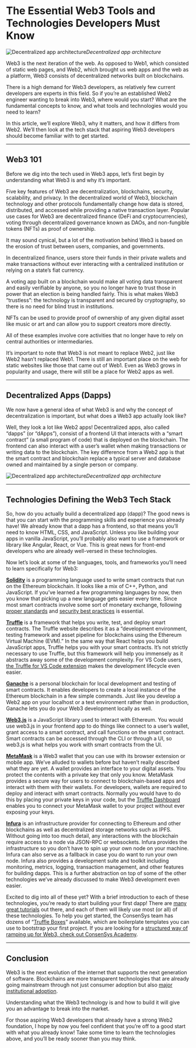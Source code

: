 # The Essential Web3 Tools and Technologies Developers Must Know

![Decentralized app architecture](https://cdn-images-1.medium.com/max/2000/0*PtfMDdUCTp1rENzK)*Decentralized app architecture*

Web3 is the next iteration of the web. As opposed to Web1, which consisted of static web pages, and Web2, which brought us web apps and the web as a platform, Web3 consists of decentralized networks built on blockchains.

There is a high demand for Web3 developers, as relatively few current developers are experts in this field. So if you’re an established Web2 engineer wanting to break into Web3, where would you start? What are the fundamental concepts to know, and what tools and technologies would you need to learn?

In this article, we’ll explore Web3, why it matters, and how it differs from Web2. We’ll then look at the tech stack that aspiring Web3 developers should become familiar with to get started.

---

## Web3 101

Before we dig into the tech used in Web3 apps, let’s first begin by understanding what Web3 is and why it’s important.

Five key features of Web3 are decentralization, blockchains, security, scalability, and privacy. In the decentralized world of Web3, blockchain technology and other protocols fundamentally change how data is stored, distributed, and accessed while providing a native transaction layer. Popular use cases for Web3 are decentralized finance (DeFi and cryptocurrencies), voting through decentralized governance known as DAOs, and non-fungible tokens (NFTs) as proof of ownership.

It may sound cynical, but a lot of the motivation behind Web3 is based on the erosion of trust between users, companies, and governments.

In decentralized finance, users store their funds in their private wallets and make transactions without ever interacting with a centralized institution or relying on a state’s fiat currency.

A voting app built on a blockchain would make all voting data transparent and easily verifiable by anyone, so you no longer have to trust those in power that an election is being handled fairly. This is what makes Web3 “trustless”: the technology is transparent and secured by cryptography, so there is no need for blind trust in institutions.

NFTs can be used to provide proof of ownership of any given digital asset like music or art and can allow you to support creators more directly.

All of these examples involve core activities that no longer have to rely on central authorities or intermediaries.

It’s important to note that Web3 is not meant to replace Web2, just like Web2 hasn’t replaced Web1. There is still an important place on the web for static websites like those that came out of Web1. Even as Web3 grows in popularity and usage, there will still be a place for Web2 apps as well.

---

## Decentralized Apps (Dapps)

We now have a general idea of what Web3 is and why the concept of decentralization is important, but what does a Web3 app actually look like?

Well, they look a lot like Web2 apps! Decentralized apps, also called “dapps” (or “dApps”), consist of a frontend UI that interacts with a “smart contract” (a small program of code) that is deployed on the blockchain. The frontend can also interact with a user’s wallet when making transactions or writing data to the blockchain. The key difference from a Web2 app is that the smart contract and blockchain replace a typical server and database owned and maintained by a single person or company.

![Decentralized app architecture](https://cdn-images-1.medium.com/max/2000/0*PtfMDdUCTp1rENzK)*Decentralized app architecture*

---

## Technologies Defining the Web3 Tech Stack

So, how do you actually build a decentralized app (dapp)? The good news is that you can start with the programming skills and experience you already have! We already know that a dapp has a frontend, so that means you’ll need to know HTML, CSS, and JavaScript. Unless you like building your apps in vanilla JavaScript, you’ll probably also want to use a framework or library like Angular, React, or Vue. This is great news for front-end developers who are already well-versed in these technologies.

Now let’s look at some of the languages, tools, and frameworks you’ll need to learn specifically for Web3:

[**Solidity**](https://soliditylang.org/) is a programming language used to write smart contracts that run on the Ethereum blockchain. It looks like a mix of C++, Python, and JavaScript. If you’ve learned a few programming languages by now, then you know that picking up a new language gets easier every time. Since most smart contracts involve some sort of monetary exchange, following [proper standards](https://docs.openzeppelin.com/) and [security best practices](https://consensys.net/blog/developers/solidity-best-practices-for-smart-contract-security/) is essential.

[**Truffle**](https://trufflesuite.com/docs/truffle/) is a framework that helps you write, test, and deploy smart contracts. The Truffle website describes it as a “development environment, testing framework and asset pipeline for blockchains using the Ethereum Virtual Machine (EVM).” In the same way that React helps you build JavaScript apps, Truffle helps you with your smart contracts. It’s not strictly necessary to use Truffle, but this framework will help you immensely as it abstracts away some of the development complexity. For VS Code users, [the Truffle for VS Code extension](https://trufflesuite.com/blog/build-on-web3-with-truffle-vs-code-extension/) makes the development lifecycle even easier.

[**Ganache**](https://trufflesuite.com/docs/ganache/) is a personal blockchain for local development and testing of smart contracts. It enables developers to create a local instance of the Ethereum blockchain in a few simple commands. Just like you develop a Web2 app on your localhost or a test environment rather than in production, Ganache lets you do your Web3 development locally as well.

[**Web3.js**](https://web3js.readthedocs.io/) is a JavaScript library used to interact with Ethereum. You would use web3.js in your frontend app to do things like connect to a user’s wallet, grant access to a smart contract, and call functions on the smart contract. Smart contracts can be accessed through the CLI or through a UI, so web3.js is what helps you work with smart contracts from the UI.

[**MetaMask**](https://metamask.io/) is a Web3 wallet that you can use with its browser extension or mobile app. We’ve alluded to wallets before but haven’t really described what they are yet. A wallet provides an interface to your digital assets. You protect the contents with a private key that only you know. MetaMask provides a secure way for users to connect to blockchain-based apps and interact with them with their wallets. For developers, wallets are required to deploy and interact with smart contracts. Normally you would have to do this by placing your private keys in your code, but the [Truffle Dashboard](https://trufflesuite.com/blog/introducing-truffle-dashboard/) enables you to connect your MetaMask wallet to your project without ever exposing your keys.

[**Infura**](https://infura.io/) is an infrastructure provider for connecting to Ethereum and other blockchains as well as decentralized storage networks such as IPFS. Without going into too much detail, any interactions with the blockchain require access to a node via JSON-RPC or websockets. Infura provides the infrastructure so you don’t have to spin up your own node on your machine. Infura can also serve as a fallback in case you do want to run your own node. Infura also provides a development suite and toolkit including monitoring, metrics, logging, transaction management, and other features for building dapps. This is a further abstraction on top of some of the other technologies we’ve already discussed to make Web3 development even easier.

Excited to dig into all of these yet? With a brief introduction to each of these technologies, you’re ready to start building your first dapp! There are [many great tutorials](https://www.useweb3.xyz/tutorials) out there, and each of them will likely use most (or all) of these technologies. To help you get started, the ConsenSys team has dozens of “[Truffle Boxes](https://trufflesuite.com/boxes/)” available, which are boilerplate templates you can use to bootstrap your first project. If you are looking for a [structured way of ramping up for Web3, check out ConsenSys Academy](https://consensys.net/academy/).

---

## Conclusion

Web3 is the next evolution of the internet that supports the next generation of software. Blockchains are more transparent technologies that are already going mainstream through not just consumer adoption but also [major institutional adoption](https://consensys.net/reports/web3-report-q3-2021/).

Understanding what the Web3 technology is and how to build it will give you an advantage to break into the market.

For those aspiring Web3 developers that already have a strong Web2 foundation, I hope by now you feel confident that you’re off to a good start with what you already know! Take some time to learn the technologies above, and you’ll be ready sooner than you may think.
